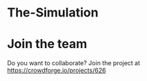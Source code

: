 # The-Simulation
 # Join the team 
 Do you want to collaborate? Join the project at https://crowdforge.io/projects/626